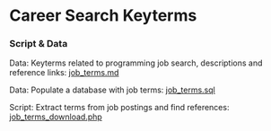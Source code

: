 # Career Search Keyterms
### Script & Data

Data: Keyterms related to programming job search, descriptions and reference links: [job_terms.md](job_terms.md)

Data: Populate a database with job terms: [job_terms.sql](job_terms.sql)

Script: Extract terms from job postings and find references: [job_terms_download.php](job_terms_download.php)

